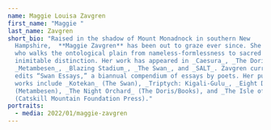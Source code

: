 ```yaml
---
name: Maggie Louisa Zavgren
first_name: "Maggie "
last_name: Zavgren
short_bio: "Raised in the shadow of Mount Monadnock in southern New
  Hampshire,  **Maggie Zavgren** has been out to graze ever since. She is a poet
  who walks the ontological plain from nameless-formlessness to sacred and
  inimitable distinction. Her work has appeared in _Caesura_, _The Doris_,
  _Metambesen_, _Blazing Stadium_, _The Swan_, and _SALT_. Zavgren currently
  edits “Swan Essays,” a biannual compendium of essays by poets. Her published
  works include _Kotekan_ (The Swan), _Triptych: Kigali-Gulu_, _Eight Days_
  (Metambesen), _The Night Orchard_ (The Doris/Books), and _The Isle of You_
  (Catskill Mountain Foundation Press)."
portraits:
  - media: 2022/01/maggie-zavgren
---
```

